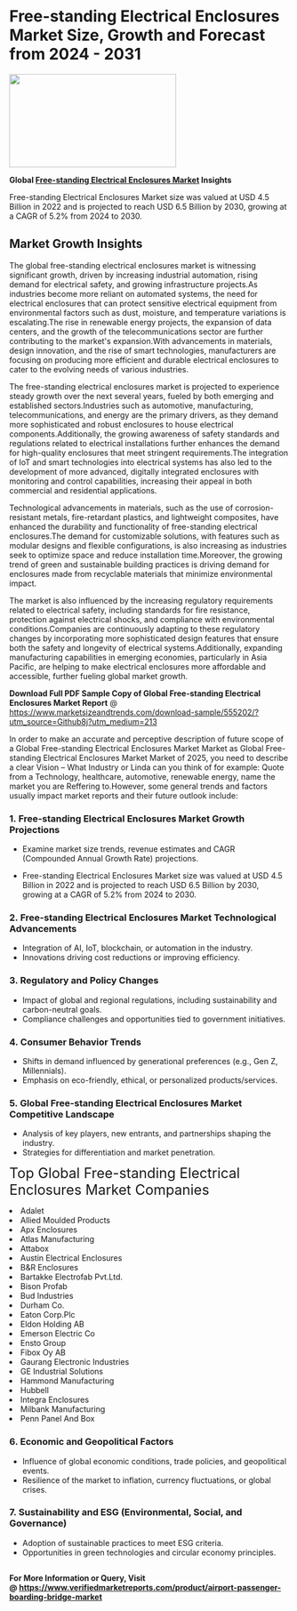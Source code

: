<H1>Free-standing Electrical Enclosures Market Size, Growth and Forecast from 2024 - 2031</H1><img class="aligncenter size-medium wp-image-584254" src="https://thirdeyenews.in/wp-content/uploads/2024/09/Global-Market-Research-300x168.jpeg" alt="" width="300" height="168" /><p><strong>Global&nbsp;<a href="https://www.marketsizeandtrends.com/download-sample/555202/?utm_source=Github8j?utm_medium=213">Free-standing Electrical Enclosures Market</a> Insights</strong></p><p>Free-standing Electrical Enclosures Market size was valued at USD 4.5 Billion in 2022 and is projected to reach USD 6.5 Billion by 2030, growing at a CAGR of 5.2% from 2024 to 2030.</p><p><h2>Market Growth Insights</h2> <p>The global free-standing electrical enclosures market is witnessing significant growth, driven by increasing industrial automation, rising demand for electrical safety, and growing infrastructure projects.As industries become more reliant on automated systems, the need for electrical enclosures that can protect sensitive electrical equipment from environmental factors such as dust, moisture, and temperature variations is escalating.The rise in renewable energy projects, the expansion of data centers, and the growth of the telecommunications sector are further contributing to the market's expansion.With advancements in materials, design innovation, and the rise of smart technologies, manufacturers are focusing on producing more efficient and durable electrical enclosures to cater to the evolving needs of various industries.</p> <p>The free-standing electrical enclosures market is projected to experience steady growth over the next several years, fueled by both emerging and established sectors.Industries such as automotive, manufacturing, telecommunications, and energy are the primary drivers, as they demand more sophisticated and robust enclosures to house electrical components.Additionally, the growing awareness of safety standards and regulations related to electrical installations further enhances the demand for high-quality enclosures that meet stringent requirements.The integration of IoT and smart technologies into electrical systems has also led to the development of more advanced, digitally integrated enclosures with monitoring and control capabilities, increasing their appeal in both commercial and residential applications.</p> <p>Technological advancements in materials, such as the use of corrosion-resistant metals, fire-retardant plastics, and lightweight composites, have enhanced the durability and functionality of free-standing electrical enclosures.The demand for customizable solutions, with features such as modular designs and flexible configurations, is also increasing as industries seek to optimize space and reduce installation time.Moreover, the growing trend of green and sustainable building practices is driving demand for enclosures made from recyclable materials that minimize environmental impact.</p> <p>The market is also influenced by the increasing regulatory requirements related to electrical safety, including standards for fire resistance, protection against electrical shocks, and compliance with environmental conditions.Companies are continuously adapting to these regulatory changes by incorporating more sophisticated design features that ensure both the safety and longevity of electrical systems.Additionally, expanding manufacturing capabilities in emerging economies, particularly in Asia Pacific, are helping to make electrical enclosures more affordable and accessible, further fueling global market growth.</p> <p><span class=""><strong>Download Full PDF Sample Copy of Global Free-standing Electrical Enclosures Market Report</strong> @ <a href="https://www.marketsizeandtrends.com/download-sample/555202/?utm_source=Github8j?utm_medium=213" target="_blank">https://www.marketsizeandtrends.com/download-sample/555202/?utm_source=Github8j?utm_medium=213</a></span></p><p>In order to make an accurate and perceptive description of future scope of a Global&nbsp;Free-standing Electrical Enclosures Market Market as Global&nbsp;Free-standing Electrical Enclosures Market Market of 2025, you need to describe a clear Vision &ndash; What Industry or Linda can you think of for example: Quote from a Technology, healthcare, automotive, renewable energy, name the market you are Reffering to.However, some general trends and factors usually impact market reports and their future outlook include:</p><h3>1.&nbsp;<strong>Free-standing Electrical Enclosures Market Growth Projections</strong></h3><ul><li>Examine market size trends, revenue estimates and CAGR (Compounded Annual Growth Rate) projections.</li><li><p>Free-standing Electrical Enclosures Market size was valued at USD 4.5 Billion in 2022 and is projected to reach USD 6.5 Billion by 2030, growing at a CAGR of 5.2% from 2024 to 2030.</p></li></ul><h3>2.&nbsp;<strong>Free-standing Electrical Enclosures Market Technological Advancements</strong></h3><ul><li>Integration of AI, IoT, blockchain, or automation in the industry.</li><li>Innovations driving cost reductions or improving efficiency.</li></ul><h3>3.&nbsp;<strong>Regulatory and Policy Changes</strong></h3><ul><li>Impact of global and regional regulations, including sustainability and carbon-neutral goals.</li><li>Compliance challenges and opportunities tied to government initiatives.</li></ul><h3>4.&nbsp;<strong>Consumer Behavior Trends</strong></h3><ul><li>Shifts in demand influenced by generational preferences (e.g., Gen Z, Millennials).</li><li>Emphasis on eco-friendly, ethical, or personalized products/services.</li></ul><h3>5.&nbsp;<strong>Global Free-standing Electrical Enclosures Market Competitive Landscape</strong></h3><ul><li>Analysis of key players, new entrants, and partnerships shaping the industry.</li><li>Strategies for differentiation and market penetration.</li></ul><p data-pm-slice="1 1 []"><span style="color: inherit; font-family: inherit; font-size: 25px;">Top Global Free-standing Electrical Enclosures Market Companies</span></p><div class="" data-test-id=""><p><li>Adalet</li><li> Allied Moulded Products</li><li> Apx Enclosures</li><li> Atlas Manufacturing</li><li> Attabox</li><li> Austin Electrical Enclosures</li><li> B&R Enclosures</li><li> Bartakke Electrofab Pvt.Ltd.</li><li> Bison Profab</li><li> Bud Industries</li><li> Durham Co.</li><li> Eaton Corp.Plc</li><li> Eldon Holding AB</li><li> Emerson Electric Co</li><li> Ensto Group</li><li> Fibox Oy AB</li><li> Gaurang Electronic Industries</li><li> GE Industrial Solutions</li><li> Hammond Manufacturing</li><li> Hubbell</li><li> Integra Enclosures</li><li> Milbank Manufacturing</li><li> Penn Panel And Box</li></p></div><h3>6.&nbsp;<strong>Economic and Geopolitical Factors</strong></h3><ul><li>Influence of global economic conditions, trade policies, and geopolitical events.</li><li>Resilience of the market to inflation, currency fluctuations, or global crises.</li></ul><h3>7.&nbsp;<strong>Sustainability and ESG (Environmental, Social, and Governance)</strong></h3><ul><li>Adoption of sustainable practices to meet ESG criteria.</li><li>Opportunities in green technologies and circular economy principles.</li></ul><h2><strong style="font-size: 14px;">For More Information or Query, Visit @&nbsp;</strong><a style="background-color: #ffffff; font-size: 14px;" href="https://www.marketsizeandtrends.com/report/free-standing-electrical-enclosures-market/" target="_blank">https://www.verifiedmarketreports.com/product/airport-passenger-boarding-bridge-market</a></h2>